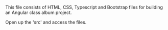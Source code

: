 This file consists of HTML, CSS, Typescript and Bootstrap files for building an Angular class album project.

Open up the 'src' and access the files.